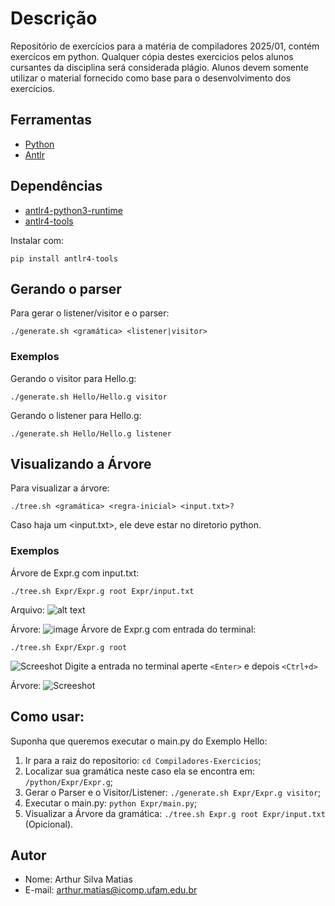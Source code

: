 # Descrição

Repositório de exercícios para a matéria de compiladores 2025/01, contém exercícos em python.
Qualquer cópia destes exercicios pelos alunos cursantes da disciplina será considerada plágio.
Alunos devem somente utilizar o material fornecido como base para o desenvolvimento dos exercícios.

## Ferramentas

- [Python](https://www.python.org/)
- [Antlr](https://www.antlr.org/)

## Dependências

- [antlr4-python3-runtime](https://pypi.org/project/antlr4-python3-runtime/)
- [antlr4-tools](https://github.com/antlr/antlr4-tools)

Instalar com:
```
pip install antlr4-tools
```
## Gerando o parser

Para gerar o listener/visitor e o parser:

```
./generate.sh <gramática> <listener|visitor>
```

### Exemplos

Gerando o visitor para Hello.g:

```
./generate.sh Hello/Hello.g visitor
```

Gerando o listener para Hello.g:

```
./generate.sh Hello/Hello.g listener
```
## Visualizando a Árvore

Para visualizar a árvore:

```
./tree.sh <gramática> <regra-inicial> <input.txt>?
```
Caso haja um <input.txt>, ele deve estar no diretorio python.

### Exemplos

Árvore de Expr.g com input.txt:
```
./tree.sh Expr/Expr.g root Expr/input.txt
```
Arquivo:
![alt text](https://i.imgur.com/1ItsaZD.png)

Árvore:
![image](https://i.imgur.com/YYKUqPo.png)
Árvore de Expr.g com entrada do terminal:
```
./tree.sh Expr/Expr.g root
```
![Screeshot](https://i.imgur.com/yCKJy5H.png)
Digite a entrada no terminal aperte ```<Enter>``` e depois ```<Ctrl+d>```

Árvore:
![Screeshot](https://i.imgur.com/xCGXLnS.png)


## Como usar:

Suponha que queremos executar o main.py do Exemplo Hello:

1. Ir para a raiz do repositorio: ```cd Compiladores-Exercicios```;
2. Localizar sua gramática neste caso ela se encontra em: ```/python/Expr/Expr.g```;
3. Gerar o Parser e o Visitor/Listener: ```./generate.sh Expr/Expr.g visitor```;
4. Executar o main.py: ```python Expr/main.py```;
5. Visualizar a Árvore da gramática: ```./tree.sh Expr.g root Expr/input.txt``` (Opicional).




## Autor

- Nome: Arthur Silva Matias
- E-mail: arthur.matias@icomp.ufam.edu.br


